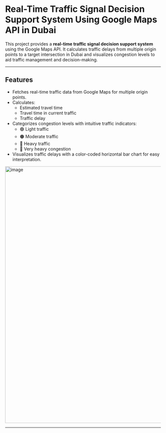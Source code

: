 # Real-Time Traffic Signal Decision Support System Using Google Maps API in Dubai

This project provides a **real-time traffic signal decision support system** using the Google Maps API. It calculates traffic delays from multiple origin points to a target intersection in Dubai and visualizes congestion levels to aid traffic management and decision-making.

---

## Features

- Fetches real-time traffic data from Google Maps for multiple origin points.
- Calculates:
  - Estimated travel time
  - Travel time in current traffic
  - Traffic delay
- Categorizes congestion levels with intuitive traffic indicators:
  - 🟢 Light traffic
  - 🟠 Moderate traffic
  - 🔴 Heavy traffic
  - 🚦 Very heavy congestion
- Visualizes traffic delays with a color-coded horizontal bar chart for easy interpretation.

<img width="1830" height="829" alt="image" src="https://github.com/user-attachments/assets/6297169a-fa97-4da7-bc64-84283533024e" />

---

